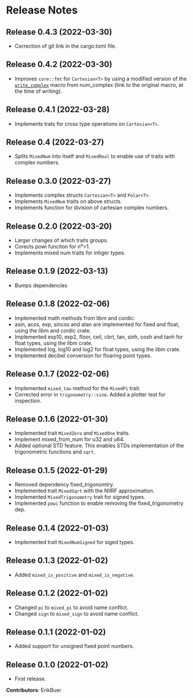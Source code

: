 # Release Notes

## Release 0.4.3 (2022-03-30)

- Correction of git link in the cargo.toml file.

## Release 0.4.2 (2022-03-30)

- Improves `core::fmt` for `Cartesian<T>` by using a modified version of the [`write_complex`](https://docs.rs/num-complex/latest/src/num_complex/lib.rs.html#1123-1211) macro from num_complex (link to the original macro, at the time of writing).

## Release 0.4.1 (2022-03-28)

- Implements trats for cross type operations on `Cartesian<T>`.

## Release 0.4 (2022-03-27)

- Splits `MixedNum` into itself and `MixedReal` to enable use of traits with complex numbers.

## Release 0.3.0 (2022-03-27)

- Implements complex structs `Cartesian<T>` and `Polar<T>`.
- Implements `MixedNum` traits on above structs.
- Implements function for division of cartesian complex numbers.

## Release 0.2.0 (2022-03-20)

- Larger changes of which traits groups.
- Corects powi funciton for n⁰=1.
- Implements mixed num traits for intiger types.

## Release 0.1.9 (2022-03-13)

- Bumps dependencies

## Release 0.1.8 (2022-02-06)

- Implemented math methods from libm and cordic:
- asin, acos, exp, sincos and atan are implemented for fixed and float, using the libm and cordic crate.
- Implemented exp10, exp2, floor, ceil, cbrt, tan, sinh, cosh and tanh for float types, using the libm crate.
- Implemented log, log10 and log2 for float types, using the libm crate.
- Implemented decibel conversion for floaring point types.

## Release 0.1.7 (2022-02-06)

- Implemented `mixed_tau` method for the `MixedPi` trait.
- Corrected error in `trigonometry::sine`. Added a plotter test for inspection.

## Release 0.1.6 (2022-01-30)

- Implemented trait `MixedZero` and `MixedOne` traits.
- Implement mixed_from_num for u32 and u64.
- Added optional STD feature. This enables STDs implementation of the trigonometric functions and `sqrt`.

## Release 0.1.5 (2022-01-29)

- Removed dependency fixed_trigonomtry.
- Implemented trait `MixedSqrt` with the NIIRF approximation.
- Implemented `MixedTrigonometry` trait for signed types.
- Implemented `powi` function to enable removing the fixed_trigonometry dep.

## Release 0.1.4 (2022-01-03)

- Implemented trait `MixedNumSigned` for siged types.

## Release 0.1.3 (2022-01-02)

- Added `mixed_is_positive` and `mixed_is_negative`.

## Release 0.1.2 (2022-01-02)

- Changed `pi` to `mixed_pi` to avoid name conflict.
- Changed `sign` to `mixed_sign` to avoid name conflict.

## Release 0.1.1 (2022-01-02)

- Added support for unsigned fixed point numbers.

## Release 0.1.0 (2022-01-02)

- First release.

**Contributors**: ErikBuer
